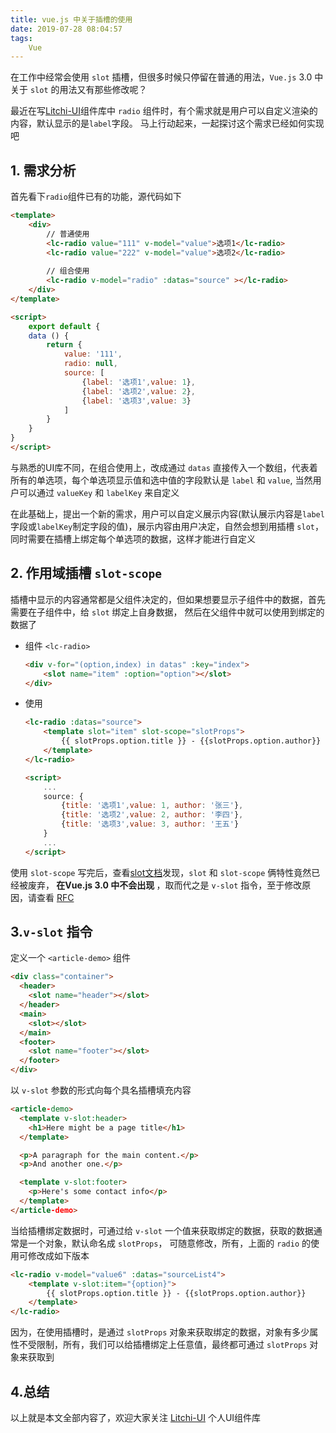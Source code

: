 ```yaml
---
title: vue.js 中关于插槽的使用
date: 2019-07-28 08:04:57
tags:
    Vue
---
```

在工作中经常会使用 `slot` 插槽，但很多时候只停留在普通的用法，`Vue.js` 3.0 中关于 `slot` 的用法又有那些修改呢？

<!-- more -->
最近在写[Litchi-UI](https://yangjia23.github.io/litchi-ui/)组件库中 `radio` 组件时，有个需求就是用户可以自定义渲染的内容，默认显示的是`label`字段。
马上行动起来，一起探讨这个需求已经如何实现吧

## 1. 需求分析
首先看下`radio`组件已有的功能，源代码如下

```html
<template>
    <div>
        // 普通使用
        <lc-radio value="111" v-model="value">选项1</lc-radio>
        <lc-radio value="222" v-model="value">选项2</lc-radio>
        
        // 组合使用
        <lc-radio v-model="radio" :datas="source" ></lc-radio>
    </div>
</template>

<script>
    export default {
    data () {
        return {
            value: '111',
            radio: null,
            source: [
                {label: '选项1',value: 1},
                {label: '选项2',value: 2},
                {label: '选项3',value: 3}
            ]
        }
    }
}
</script>
```
与熟悉的UI库不同，在组合使用上，改成通过 `datas` 直接传入一个数组，代表着所有的单选项，每个单选项显示值和选中值的字段默认是 `label` 和 `value`, 当然用户可以通过 `valueKey` 和 `labelKey` 来自定义

在此基础上，提出一个新的需求，用户可以自定义展示内容(默认展示内容是`label`字段或`labelKey`制定字段的值)，展示内容由用户决定，自然会想到用插槽 `slot`，同时需要在插槽上绑定每个单选项的数据，这样才能进行自定义

## 2. 作用域插槽 `slot-scope`
插槽中显示的内容通常都是父组件决定的，但如果想要显示子组件中的数据，首先需要在子组件中，给 `slot` 绑定上自身数据， 然后在父组件中就可以使用到绑定的数据了

- 组件 `<lc-radio>`
    ```html
    <div v-for="(option,index) in datas" :key="index">
        <slot name="item" :option="option"></slot>
    </div>

    ```
- 使用
    ```html
    <lc-radio :datas="source">
        <template slot="item" slot-scope="slotProps">
            {{ slotProps.option.title }} - {{slotProps.option.author}}
        </template>
    </lc-radio>

    <script>
        ...
        source: {
            {title: '选项1',value: 1, author: '张三'},
            {title: '选项2',value: 2, author: '李四'},
            {title: '选项3',value: 3, author: '王五'}
        }
        ...
    </script>
    ```


使用 `slot-scope` 写完后，查看[slot文档](https://cn.vuejs.org/v2/guide/components-slots.html)发现，`slot` 和 `slot-scope` 俩特性竟然已经被废弃，<b> 在Vue.js 3.0 中不会出现 </b>，取而代之是 `v-slot` 指令，至于修改原因，请查看 [RFC](https://github.com/vuejs/rfcs/blob/master/active-rfcs/0001-new-slot-syntax.md)

## 3.`v-slot` 指令
定义一个 `<article-demo>` 组件
```html
<div class="container">
  <header>
    <slot name="header"></slot>
  </header>
  <main>
    <slot></slot>
  </main>
  <footer>
    <slot name="footer"></slot>
  </footer>
</div>
```

以 `v-slot` 参数的形式向每个具名插槽填充内容
```HTML
<article-demo>
  <template v-slot:header>
    <h1>Here might be a page title</h1>
  </template>

  <p>A paragraph for the main content.</p>
  <p>And another one.</p>

  <template v-slot:footer>
    <p>Here's some contact info</p>
  </template>
</article-demo>
```

当给插槽绑定数据时，可通过给 `v-slot` 一个值来获取绑定的数据，获取的数据通常是一个对象，默认命名成 `slotProps`， 可随意修改，所有，上面的 `radio` 的使用可修改成如下版本

```HTML
<lc-radio v-model="value6" :datas="sourceList4">
    <template v-slot:item="{option}">
        {{ slotProps.option.title }} - {{slotProps.option.author}}
    </template>
</lc-radio>
```

因为，在使用插槽时，是通过 `slotProps` 对象来获取绑定的数据，对象有多少属性不受限制，所有，我们可以给插槽绑定上任意值，最终都可通过 `slotProps` 对象来获取到

## 4.总结
以上就是本文全部内容了，欢迎大家关注 [Litchi-UI](https://yangjia23.github.io/litchi-ui/) 个人UI组件库



